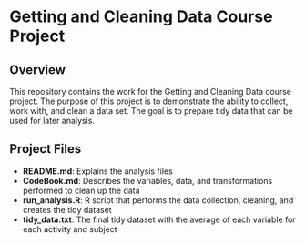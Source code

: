 # Getting and Cleaning Data Course Project

## Overview
This repository contains the work for the Getting and Cleaning Data course project. The purpose of this project is to demonstrate the ability to collect, work with, and clean a data set. The goal is to prepare tidy data that can be used for later analysis.

## Project Files
- **README.md**: Explains the analysis files
- **CodeBook.md**: Describes the variables, data, and transformations performed to clean up the data
- **run_analysis.R**: R script that performs the data collection, cleaning, and creates the tidy dataset
- **tidy_data.txt**: The final tidy dataset with the average of each variable for each activity and subject